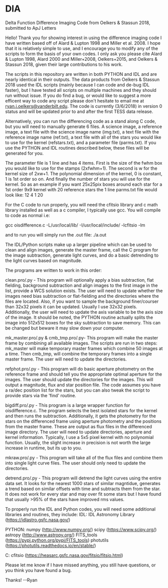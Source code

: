 # DIA
Delta Function Difference Imaging Code from Oelkers & Stassun 2018, submitted to ApJ Letters

Hello! Thank you for showing interest in using the difference imaging code I have written based off of Alard & Lupton 1998 and Miller et al. 2008. I hope that it is relatively simple to use, and I encourage you to modify any of the scripts to form the basis of your own codes. I only ask you please cite Alard & Lupton 1998, Alard 2000 and Miller+2008, Oelkers+2015, and Oelkers & Stassun 2018,  given their large contributions to his work.

The scripts in this repository are written in both PYTHON and IDL and are nearly identical in their outputs. The data products from Oelkers & Stassun 2018 used the IDL scripts (mainly because I can code and de-bug IDL faster), but I have tested all scripts on multiple machines and they should run without issue. If you do find a bug, or would like to suggest a more efficent way to code any script please don't hesitate to email me at ryan.j.oelkers@vanderbilt.edu. The code is currently (3/6/2018) in version 0 status and will be updated prior to and after the first TESS data release.

Alternatively, you can run the differencing code as a stand along C code, but you will need to manually generate 6 files. A science image, a reference image, a text file with the science image name (img.txt), a text file with the reference image name (ref.txt), a text file with all of the stars you would like to use for the kernel (refstars.txt), and a parameter file (parms.txt). If you use the PYTHON and IDL routines described below, these files will be generated for you.

The parameter file is 1 line and has 4 items. First is the size of the fwhm box you would like to use for the stamps (2xfwhm+1). The second is w for the kernel size of 2xw+1. The polynomial dimension of the kernel, 0 is constant, 1 is 1st order so on. And finally the number of stars you will use for the kernel. So as an example if you want 25x25pix boxes around each star for a 1st order 9x9 kernel with 20 reference stars the 1 line parms.txt file would look like: 12 4 1 20

For the C code to run properly, you will need the cfitsio library and c math library installed as well as a c compiler, I typically use gcc. You will compile to code as normal i.e:

gcc oisdifference.c -L/usr/local/lib/ -I/usr/local/include/ -lcfitsio -lm

and to run you will simply run the .out file: ./a.out

The IDL/Python scripts make up a larger pipeline which can be used to clean and align images, generate the master frame, call the C program for the image subtraction, generate light curves, and do a basic detrending to the light curves based on magnitude. 

The programs are written to work in this order:

clean.pro/.py - This program will optionally apply a bias subtraction, flat fielding, background subtraction and align images to the first image in the list, provide a WCS solution exists. The user will need to update whether the images need bias subtraction or flat-fielding and the directories where the files are located. Also, if you want to sample the background finer/courser than 32x32 pixels it can be updated. Usually I use 32x32 pixels. Additionally, the user will need to update the axis variable to be the axis size of the image. It should be noted, the PYTHON routine actually splits the image into 512x512 boxes for the sky subtraction to save memory. This can be changed but beware it may slow down your computer.

mk_master.pro/.py & cmb_tmp.pro/.py- This program will make the master frame by combining all available images. The scripts are run in two steps: mk_master will make temporary master frames which combine 50 images at a time. Then cmb_tmp, will combine the temporary frames into a single master frame. The user will need to update the directories. 

refphot.pro/.py - This program will do basic aperture photometry on the reference frame and should tell you the appropriate optimal aperture for the images. The user should update  the directories for the images. This will output a magnitude, flux and star position file. The code assumes you have a ra/dec position list for the stars, but you can also tweak the script to provide stars via the 'find' routine.

bigdiff.pro/.py - This program is a large wrapper function for oisdifference.c. The program selects the best isolated stars for the kernel and then runs the subtraction. Additionally, it gets the photometry for the stars on the differenced frame using aperture photometry and the positions from the master frame. These are output as flux files in the differenced image directory. The user will need to update directories, aperture and kernel information. Typically, I use a 5x5 pixel kernel with no polynomial function. Usually, the slight increase in precision is not worth the large increase in runtime, but its up to you.

mkraw.pro/.py - This program will take all of the flux files and combine them into single light curve files. The user should only need to update the directories.

detrend.pro/.py - This program will detrend the light curves using the entire data set. It looks for the nearest 1000 stars of similar magntidue, generates a trend based on similar offsets with time and subtracts them from the star. It does not work for every star and may over fit some stars but I have found that usually >95% of the stars have improved rms values. 

To properly run the IDL and Python codes, you will need some additional libraries and routines, they include:
IDL:
IDL Astronomy Library (https://idlastro.gsfc.nasa.gov/)

PYTHON:
numpy (http://www.numpy.org/)
scipy (https://www.scipy.org/)
astropy (http://www.astropy.org/)
FITS_tools (https://pypi.python.org/pypi/FITS_tools)
photutils (https://photutils.readthedocs.io/en/stable/)

C:
cfitsio (https://heasarc.gsfc.nasa.gov/fitsio/fitsio.html)

Please let me know if I have missed anything, you still have questions, or you think you have found a bug.

Thanks!
--Ryan
